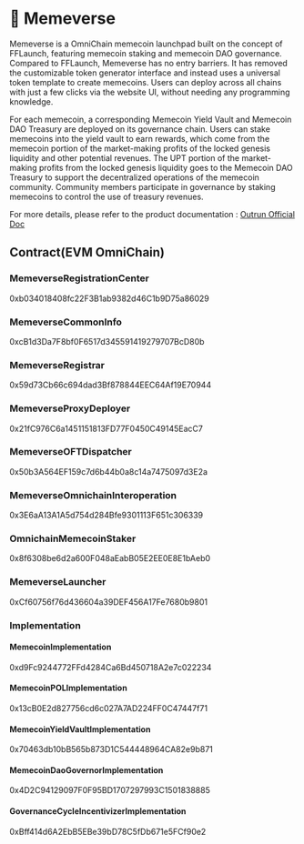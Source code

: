 # 🤩 Memeverse

Memeverse is a OmniChain memecoin launchpad built on the concept of FFLaunch, featuring memecoin staking and memecoin DAO governance. Compared to FFLaunch, Memeverse has no entry barriers. It has removed the customizable token generator interface and instead uses a universal token template to create memecoins. Users can deploy across all chains with just a few clicks via the website UI, without needing any programming knowledge.

For each memecoin, a corresponding Memecoin Yield Vault and Memecoin DAO Treasury are deployed on its governance chain. Users can stake memecoins into the yield vault to earn rewards, which come from the memecoin portion of the market-making profits of the locked genesis liquidity and other potential revenues. The UPT portion of the market-making profits from the locked genesis liquidity goes to the Memecoin DAO Treasury to support the decentralized operations of the memecoin community. Community members participate in governance by staking memecoins to control the use of treasury revenues.

For more details, please refer to the product documentation : [Outrun Official Doc](https://outrun.gitbook.io/doc "Outrun Official Doc")

## Contract(EVM OmniChain)

### MemeverseRegistrationCenter

0xb034018408fc22F3B1ab9382d46C1b9D75a86029

### MemeverseCommonInfo

0xcB1d3Da7F8bf0F6517d345591419279707BcD80b

### MemeverseRegistrar

0x59d73Cb66c694dad3Bf878844EEC64Af19E70944

### MemeverseProxyDeployer

0x21fC976C6a1451151813FD77F0450C49145EacC7

### MemeverseOFTDispatcher

0x50b3A564EF159c7d6b44b0a8c14a7475097d3E2a

### MemeverseOmnichainInteroperation

0x3E6aA13A1A5d754d284Bfe9301113F651c306339

### OmnichainMemecoinStaker

0x8f6308be6d2a600F048aEabB05E2EE0E8E1bAeb0

### MemeverseLauncher

0xCf60756f76d436604a39DEF456A17Fe7680b9801

### Implementation

#### MemecoinImplementation

0xd9Fc9244772FFd4284Ca6Bd450718A2e7c022234

#### MemecoinPOLImplementation

0x13cB0E2d827756cd6c027A7AD224FF0C47447f71

#### MemecoinYieldVaultImplementation

0x70463db10bB565b873D1C544448964CA82e9b871

#### MemecoinDaoGovernorImplementation

0x4D2C94129097F0F95BD1707297993C1501838885

#### GovernanceCycleIncentivizerImplementation

0xBff414d6A2EbB5EBe39bD78C5fDb671e5FCf90e2
